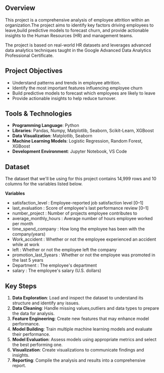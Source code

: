 ## Overview

This project is a comprehensive analysis of employee attrition within an organization.The project aims to identify key factors driving employees to leave,build predictive models to forecast churn, and provide actionable insights to the Human Resources (HR) and management teams.

The project is based on real-world HR datasets and leverages advanced data analytics techniques taught in the Google Advanced Data Analytics Professional Certificate.

## Project Objectives

- Understand patterns and trends in employee attrition.
- Identify the most important features influencing employee churn
- Build predictive models to forecast which employees are likely to leave
- Provide actionable insights to help reduce turnover.

## Tools & Technologies

- **Programming Language**: Python
- **Libraries**: Pandas, Numpy, Matplotlib, Seaborn, Scikit-Learn, XGBoost
- **Data Visualization**: Matplotlib, Seaborn
- **Machine Learning Models**: Logistic Regression, Random Forest, XGBoost
- **Development Environment**: Jupyter Notebook, VS Code


## Dataset

The dataset that we'll be using for this project contains 14,999 rows and 10 columns for the variables listed below.

**Variables**                                        

- satisfaction_level : Employee-reported job satisfaction level [0–1]
- last_evaluation	: Score of employee's last performance review [0–1]
- number_project	: Number of projects employee contributes to
- average_monthly_hours	: Average number of hours employee worked per month
- time_spend_company : How long the employee has been with the company(years)
- Work_accident	: Whether or not the employee experienced an accident                               while at work
- left : Whether or not the employee left the company
- promotion_last_5years : Whether or not the employee was promoted in the last                              5 years
- Department : The employee's department
- salary : The employee's salary (U.S. dollars)

## Key Steps

1. **Data Exploration**: Load and inspect the dataset to understand its structure and identify any issues.
1. **Data Cleaning**: Handle missing values,outliers and data types to prepare the data for analysis.
1. **Feature Engineering**: Create new features that may enhance model performance.
1. **Model Building**: Train multiple machine learning models and evaluate their performance.
1. **Model Evaluation**: Assess models using appropriate metrics and select the best performing one.
1. **Visualization**: Create visualizations to communicate findings and insights.
1. **Reporting**: Compile the analysis and results into a comprehensive report.

 




